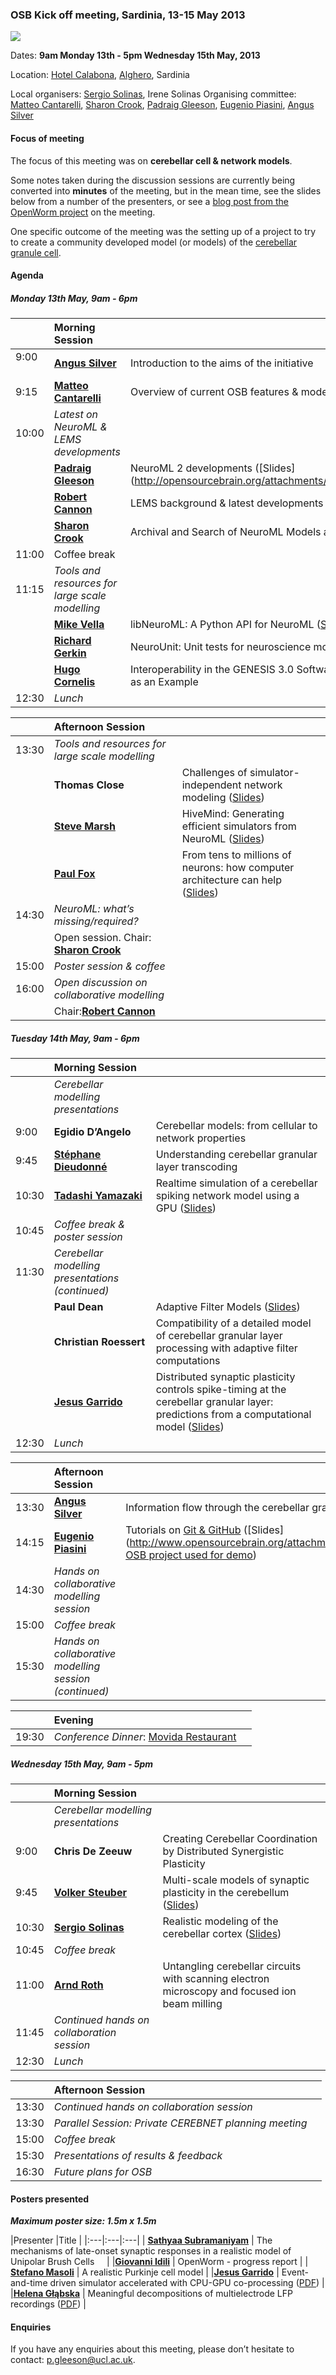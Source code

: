 ### OSB Kick off meeting, Sardinia, 13-15 May 2013

![](/attachments/download/42/osbbanner.png)

Dates: **9am Monday 13th - 5pm Wednesday 15th May, 2013**

Location: [Hotel Calabona](http://www.hotelcalabona.com/), [Alghero](http://www.alghero-turismo.it/en/), Sardinia

Local organisers: [Sergio Solinas](/users/23), Irene Solinas
Organising committee: [Matteo Cantarelli](/users/43), [Sharon Crook](/users/8), [Padraig Gleeson](/users/4), [Eugenio Piasini](/users/3), [Angus Silver](/users/6)

#### Focus of meeting

The focus of this meeting was on **cerebellar cell & network models**.

Some notes taken during the discussion sessions are currently being converted into **minutes** of the meeting, but in the mean time, see the slides below from a number of the presenters, or see a [blog post from the OpenWorm project](http://blog.openworm.org/post/50745024122/tales-from-the-open-source-brain-kick-off) on the meeting.

One specific outcome of the meeting was the setting up of a project to try to create a community developed model (or models) of the [cerebellar granule cell](http://www.opensourcebrain.org/projects/cerebellar-granule-cell-modelling/wiki/Wiki).

#### Agenda

##### Monday 13th May, 9am - 6pm

| |**Morning Session** | |
|:---|:---|:---|
|9:00 &nbsp; &nbsp;&nbsp; &nbsp; | **[Angus Silver](http://www.opensourcebrain.org/users/6)** |Introduction to the aims of the initiative|
|9:15 |**[Matteo Cantarelli](/users/43)** &nbsp; &nbsp;&nbsp; &nbsp; | Overview of current OSB features & models, current website ([Slides](/attachments/download/66/OSBIntroduction_Cantarelli.pdf)) |
|10:00 | *Latest on NeuroML & LEMS developments* | |
| | **[Padraig Gleeson](/users/4)** | NeuroML 2 developments ([Slides] (http://opensourcebrain.org/attachments/download/62/NeuroMLLatest_PG.odp)) |
| |**[Robert Cannon](/users/21)** | LEMS background & latest developments |
| | **[Sharon Crook](/users/8)** | Archival and Search of NeuroML Models and Model Components|
|11:00 |Coffee break | |
|11:15 | *Tools and resources for large scale modelling* | |
| |**[Mike Vella](/users/50)** |libNeuroML: A Python API for NeuroML ([Slides](/attachments/download/75/libNeuroML_OSB_Presentation.pdf)) | |
| | **[Richard Gerkin](/users/65)** | NeuroUnit: Unit tests for neuroscience models ([Slides](/attachments/download/72/Neurounit_Sardinia.pdf))| |
| |**[Hugo Cornelis](/users/33)** | Interoperability in the GENESIS 3.0 Software Federation: the NEURON Simulator as an Example | |
|12:30 | *Lunch* | |

| |**Afternoon Session** | |
|:---|:---|:---|
|13:30| *Tools and resources for large scale modelling* | |
| |**Thomas Close**| Challenges of simulator-independent network modeling ([Slides](http://opensourcebrain.org/attachments/download/61/Tom_Close_OSB.pdf))| |
| | **[Steve Marsh](/users/94)** |HiveMind: Generating efficient simulators from NeuroML ([Slides](/attachments/download/70/SteveMarsh_HiveMind_Overview_13_5_13.pdf))| |
| |**[Paul Fox](/users/131)**|From tens to millions of neurons: how computer architecture can help ([Slides](/attachments/download/74/Thousands-to-millions_PaulFox.ppt))| |
|14:30|*NeuroML: what’s missing/required?* | |
| | Open session. Chair: **[Sharon Crook](/users/8)** | |
| 15:00 | *Poster session & coffee* | |
|16:00 | *Open discussion on collaborative modelling* | |
| | Chair:**[Robert Cannon](/users/21)** | |

##### Tuesday 14th May, 9am - 6pm

| |**Morning Session** | |
|:---|:---|:---|
| &nbsp; | *Cerebellar modelling presentations* | |
| 9:00 | **Egidio D’Angelo** | Cerebellar models: from cellular to network properties |
| 9:45 | **[Stéphane Dieudonné](/users/130)** | Understanding cerebellar granular layer transcoding |
| 10:30 |**[Tadashi Yamazaki](/users/88)** | Realtime simulation of a cerebellar spiking network model using a GPU ([Slides](http://www.opensourcebrain.org/attachments/download/69/yamazaki-osb.pdf)) |
| 10:45 | *Coffee break & poster session* | |
| 11:30 | *Cerebellar modelling presentations (continued)* | |
| | **Paul Dean** | Adaptive Filter Models ([Slides](/attachments/download/63/Sardinia13-Dean-Slides.ppt))|
| | **Christian Roessert** | Compatibility of a detailed model of cerebellar granular layer processing with adaptive filter computations |
| | **[Jesus Garrido](/users/128)** | Distributed synaptic plasticity controls spike-timing at the cerebellar granular layer: predictions from a computational model ([Slides](http://www.opensourcebrain.org/attachments/download/68/SpikeTime_OSB_Garrido_et_al.pdf))|
|12:30 | *Lunch* | |

| |**Afternoon Session** | |
|:---|:---|:---|
|13:30 | **[Angus Silver](/users/6)** | Information flow through the cerebellar granule cell layer |
| 14:15 |**[Eugenio Piasini](/users/3)** | Tutorials on [Git & GitHub](http://www.opensourcebrain.org/projects/gitintro/wiki/Wiki) ([Slides] (http://www.opensourcebrain.org/attachments/download/71/piasini_git_tutorial.pdf), [OSB project used for demo](http://www.opensourcebrain.org/projects/osbmeeting2013-piasini-and-cantarelli)) |
| 14:30 |*Hands on collaborative modelling session* | |
|15:00 | *Coffee break* | |
| 15:30 | *Hands on collaborative modelling session (continued)* | |

| |**Evening** | |
|:---|:---|:---|
|19:30 |*Conference Dinner*: [Movida Restaurant](http://www.movidaristorante.com/) | |

##### Wednesday 15th May, 9am - 5pm

| |**Morning Session** | |
|:---|:---|:---|
| &nbsp; |*Cerebellar modelling presentations* | |
| 9:00 | **Chris De Zeeuw** | Creating Cerebellar Coordination by Distributed Synergistic Plasticity |
| 9:45 | **[Volker Steuber](http://www.opensourcebrain.org/users/10)** | Multi-scale models of synaptic plasticity in the cerebellum ([Slides](/attachments/download/64/Steuber_OSB_Sardinia_2013.pdf))|
| 10:30 |**[Sergio Solinas](/users/23)** | Realistic modeling of the cerebellar cortex ([Slides](/attachments/download/79/Solinas_OSB2013Alghero.pptx)) |
| 10:45 | *Coffee break* | |
|11:00 | **[Arnd Roth](http://www.opensourcebrain.org/users/108)** | Untangling cerebellar circuits with scanning electron microscopy and focused ion beam milling|
| 11:45 | *Continued hands on collaboration session* | |
|12:30 | *Lunch* | |

| |**Afternoon Session** | |
|:---|:---|:---|
| 13:30 | *Continued hands on collaboration session* | |
| 13:30 | *Parallel Session: Private CEREBNET planning meeting* | |
|15:00 | *Coffee break* | |
| 15:30 | *Presentations of results & feedback* | |
| 16:30 | *Future plans for OSB* | |

#### Posters presented

***Maximum poster size: 1.5m x 1.5m***

|Presenter |Title |
|:---|:---|:---|
| **[Sathyaa Subramaniyam](/users/133)** | The mechanisms of late-onset synaptic responses in a realistic model of Unipolar Brush Cells &nbsp; &nbsp; |
|**[Giovanni Idili](/users/99)** | OpenWorm - progress report |
| **[Stefano Masoli](/users/127)** | A realistic Purkinje cell model |
|**[Jesus Garrido](/users/128)** | Event-and-time driven simulator accelerated with CPU-GPU co-processing ([PDF](http://www.opensourcebrain.org/attachments/download/67/post_OSB_Garrido_et_al.pdf)) |
|**[Helena Głąbska](/users/69)** | Meaningful decompositions of multielectrode LFP recordings ([PDF](http://www.opensourcebrain.org/attachments/download/78/Glabska_icakcsd.pdf)) |

#### Enquiries

If you have any enquiries about this meeting, please don’t hesitate to contact: [p.gleeson@ucl.ac.uk](mailto:p.gleeson@ucl.ac.uk).
